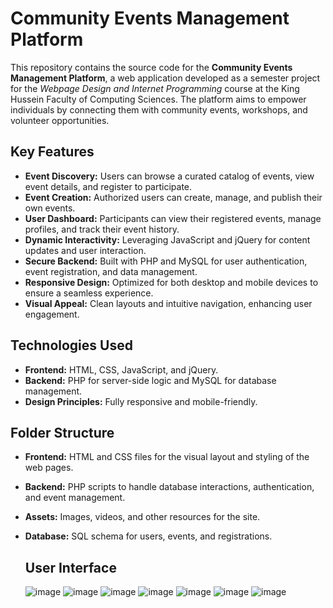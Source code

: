 # Community Events Management Platform

This repository contains the source code for the **Community Events Management Platform**, a web application developed as a semester project for the *Webpage Design and Internet Programming* course at the King Hussein Faculty of Computing Sciences. The platform aims to empower individuals by connecting them with community events, workshops, and volunteer opportunities.

## Key Features
- **Event Discovery:** Users can browse a curated catalog of events, view event details, and register to participate.
- **Event Creation:** Authorized users can create, manage, and publish their own events.
- **User Dashboard:** Participants can view their registered events, manage profiles, and track their event history.
- **Dynamic Interactivity:** Leveraging JavaScript and jQuery for content updates and user interaction.
- **Secure Backend:** Built with PHP and MySQL for user authentication, event registration, and data management.
- **Responsive Design:** Optimized for both desktop and mobile devices to ensure a seamless experience.
- **Visual Appeal:** Clean layouts and intuitive navigation, enhancing user engagement.

## Technologies Used
- **Frontend:** HTML, CSS, JavaScript, and jQuery.
- **Backend:** PHP for server-side logic and MySQL for database management.
- **Design Principles:** Fully responsive and mobile-friendly.

## Folder Structure
- **Frontend:** HTML and CSS files for the visual layout and styling of the web pages.
- **Backend:** PHP scripts to handle database interactions, authentication, and event management.
- **Assets:** Images, videos, and other resources for the site.
- **Database:** SQL schema for users, events, and registrations.

  ## User Interface

  ![image](https://github.com/user-attachments/assets/eccbf1c7-ffb2-4306-bd92-fa7c00de9441)
  ![image](https://github.com/user-attachments/assets/e300aa77-ecda-4bdc-9df6-5ddbda9c1f67)
  ![image](https://github.com/user-attachments/assets/eb22af50-c678-486a-a4bb-d3d4da916879)
  ![image](https://github.com/user-attachments/assets/0b07201c-42c7-4ca2-b40d-74b992b091cd)
  ![image](https://github.com/user-attachments/assets/3784c0f5-2b58-4f88-b9d5-b7625bf29005)
  ![image](https://github.com/user-attachments/assets/6eae2651-b73b-4edd-a00c-5c1da07ea4a7)
  ![image](https://github.com/user-attachments/assets/e8c8d398-11b6-4834-a4f4-f6549665cb90)






